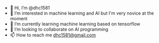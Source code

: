 - 👋 Hi, I’m @dhc1581
- 👀 I’m interested in machine learning and AI but I'm very novice at the moment
- 🌱 I’m currently learning machine learning based on tensorflow
- 💞️ I’m looking to collaborate on AI programming
- 📫 How to reach me dhc1581@gmail.com

<!---
dhc1581/dhc1581 is a ✨ special ✨ repository because its `README.md` (this file) appears on your GitHub profile.
You can click the Preview link to take a look at your changes.
--->
